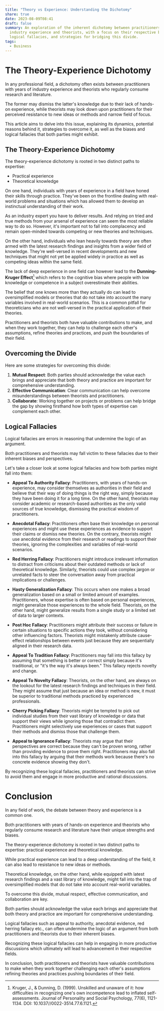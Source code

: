 ```yaml
---
title: "Theory vs Experience: Understanding the Dichotomy"
share: true
date: 2023-08-09T08:41
draft: false
summary: An exploration of the inherent dichotomy between practitioners with
  industry experience and theorists, with a focus on their respective biases,
  logical fallacies, and strategies for bridging this divide.
tags:
  - Business
---
```



# The Theory-Experience Dichotomy

In any professional field, a dichotomy often exists between practitioners with years of industry experience and theorists who regularly consume research and literature. 

The former may dismiss the latter's knowledge due to their lack of hands-on experience, while theorists may look down upon practitioners for their perceived resistance to new ideas or methods and narrow field of focus.

This article aims to delve into this issue, explaining its dynamics, potential reasons behind it, strategies to overcome it, as well as the biases and logical fallacies that both parties might exhibit.

## The Theory-Experience Dichotomy

The theory-experience dichotomy is rooted in two distinct paths to expertise: 

- Practical experience
- Theoretical knowledge

On one hand, individuals with years of experience in a field have honed their skills through practice. They've been on the frontline dealing with real-world problems and situations which has allowed them to develop an instinctual understanding of their work.

As an industry expert you have to deliver results. And relying on tried and true methods from your arsenal of experience can seem the most reliable way to do so. However, it's important not to fall into complacency and remain open-minded towards competing or new theories and techniques.

On the other hand, individuals who lean heavily towards theory are often armed with the latest research findings and insights from a wider field of knowledge. They're well-versed in recent developments and new techniques that might not yet be applied widely in practice as well as competing ideas within the same field.

The lack of deep experience in one field can however lead to the **Dunning-Kruger Effect**[^1^] which refers to the cognitive bias where people with low knowledge or competence in a subject overestimate their abilities.

The belief that one knows more than they actually do can lead to oversimplified models or theories that do not take into account the many variables involved in real-world scenarios. This is a common pitfall for theoreticians who are not well-versed in the practical application of their theories.

Practitioners and theorists both have valuable contributions to make, and when they work together, they can help to challenge each other's assumptions, refine theories and practices, and push the boundaries of their field. 

## Overcoming the Divide

Here are some strategies for overcoming this divide:

1. **Mutual Respect**: Both parties should acknowledge the value each brings and appreciate that both theory and practice are important for comprehensive understanding.
2. **Effective Communication**: Clear communication can help overcome misunderstandings between theorists and practitioners.
3. **Collaborate**: Working together on projects or problems can help bridge the gap by showing firsthand how both types of expertise can complement each other.

## Logical Fallacies 

Logical fallacies are errors in reasoning that undermine the logic of an argument. 

Both practitioners and theorists may fall victim to these fallacies due to their inherent biases and perspectives. 

Let's take a closer look at some logical fallacies and how both parties might fall into them:

- **Appeal To Authority Fallacy**: Practitioners, with years of hands-on experience, may consider themselves as authorities in their field and believe that their way of doing things is the right way, simply because they have been doing it for a long time. On the other hand, theorists may consider academic or research-based authorities as the only valid sources of true knowledge, dismissing the practical wisdom of practitioners.

- **Anecdotal Fallacy**: Practitioners often base their knowledge on personal experiences and might use these experiences as evidence to support their claims or dismiss new theories. On the contrary, theorists might use anecdotal evidence from their research or readings to support their theories, ignoring the complexities and variables of real-world scenarios.

- **Red Herring Fallacy**: Practitioners might introduce irrelevant information to distract from criticisms about their outdated methods or lack of theoretical knowledge. Similarly, theorists could use complex jargon or unrelated facts to steer the conversation away from practical implications or challenges.

- **Hasty Generalization Fallacy**: This occurs when one makes a broad generalization based on a small or limited amount of examples. Practitioners, whose expertise is often based on personal experiences, might generalize those experiences to the whole field. Theorists, on the other hand, might generalize results from a single study or a limited set of data to larger contexts.

- **Post Hoc Fallacy**: Practitioners might attribute their success or failure in certain situations to specific actions they took, without considering other influencing factors. Theorists might mistakenly attribute cause-effect relationships between events just because they are sequentially aligned in their research data.

- **Appeal To Tradition Fallacy**: Practitioners may fall into this fallacy by assuming that something is better or correct simply because it's traditional, or "it's the way it's always been." This fallacy rejects novelty and change.

- **Appeal To Novelty Fallacy**: Theorists, on the other hand, are always on the lookout for the latest research findings and techniques in their field. They might assume that just because an idea or method is new, it must be superior to traditional methods practiced by experienced professionals. 

- **Cherry Picking Fallacy**: Theorists might be tempted to pick out individual studies from their vast library of knowledge or data that support their views while ignoring those that contradict them. Practitioners might selectively use experiences or cases that support their methods and dismiss those that challenge them.

- **Appeal to Ignorance Fallacy**: Theorists may argue that their perspectives are correct because they can't be proven wrong, rather than providing evidence to prove them right. Practitioners may also fall into this fallacy by arguing that their methods work because there's no concrete evidence showing they don't. 

By recognizing these logical fallacies, practitioners and theorists can strive to avoid them and engage in more productive and rational discussions.

# Conclusion
In any field of work, the debate between theory and experience is a common one. 

Both practitioners with years of hands-on experience and theorists who regularly consume research and literature have their unique strengths and biases. 

The theory-experience dichotomy is rooted in two distinct paths to expertise: practical experience and theoretical knowledge. 

While practical experience can lead to a deep understanding of the field, it can also lead to resistance to new ideas or methods. 

Theoretical knowledge, on the other hand, while equipped with latest research findings and a vast library of knowledge, might fall into the trap of oversimplified models that do not take into account real-world variables.

To overcome this divide, mutual respect, effective communication, and collaboration are key. 

Both parties should acknowledge the value each brings and appreciate that both theory and practice are important for comprehensive understanding.

Logical fallacies such as appeal to authority, anecdotal evidence, red herring fallacy etc., can often undermine the logic of an argument from both practitioners and theorists due to their inherent biases.

Recognizing these logical fallacies can help in engaging in more productive discussions which ultimately will lead to advancement in their respective fields. 

In conclusion, both practitioners and theorists have valuable contributions to make when they work together challenging each other's assumptions refining theories and practices pushing boundaries of their field.


[^1^]: Kruger, J., & Dunning, D. (1999). Unskilled and unaware of it: how difficulties in recognizing one's own incompetence lead to inflated self-assessments. Journal of Personality and Social Psychology, 77(6), 1121-1134. DOI: 10.1037//0022-3514.77.6.1121.




